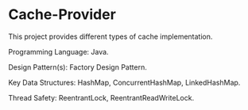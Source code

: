 # Cache-Provider
This project provides different types of cache implementation.

Programming Language: Java.

Design Pattern(s): Factory Design Pattern.

Key Data Structures: HashMap, ConcurrentHashMap, LinkedHashMap.

Thread Safety: ReentrantLock, ReentrantReadWriteLock.  
